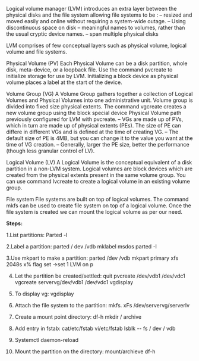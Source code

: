 Logical volume manager (LVM) introduces an extra layer between the physical disks and the file system allowing file systems to be :
– resized and moved easily and online without requiring a system-wide outage.
– Using discontinuous space on disk
– meaningful names to volumes, rather than the usual cryptic device names.
– span multiple physical disks

LVM comprises of few conceptual layers such as physical volume, logical volume and file systems.

Physical Volume (PV)
Each Physical Volume can be a disk partition, whole disk, meta-device, or a loopback file. Use the command pvcreate to initialize storage for use by LVM. Initializing a block device as physical volume places a label at the start of the device.

Volume Group (VG)
A Volume Group gathers together a collection of Logical Volumes and Physical Volumes into one administrative unit. Volume group is divided into fixed size physical extents. The command vgcreate creates a new volume group using the block special device Physical Volume path previously configured for LVM with pvcreate.
– VGs are made up of PVs, which in turn are made up of physical extents (PEs). The size of PE can differe in different VGs and is defined at the time of creating VG.
– The default size of PE is 4MB, but you can change it to the value you want at the time of VG creation.
– Generally, larger the PE size, better the performance (though less granular control of LV).

Logical Volume (LV)
A Logical Volume is the conceptual equivalent of a disk partition in a non-LVM system. Logical volumes are block devices which are created from the physical extents present in the same volume group. You can use command lvcreate to create a logical volume in an existing volume group.

File system
File systems are built on top of logical volumes. The command mkfs can be used to create file system on top of a logical volume. Once the file system is created we can mount the logical volume as per our need.

**Steps:**


1.List partitions:
     Parted -l
     
2.Label a partition:
     parted / dev /vdb mklabel msdos 
     parted -l 
     
3.Use mkpart to make a partition:
      parted /dev /vdb
      mkpart
      primary
      xfs
      2048s
      x%
      flag set ->set 1
      LVM
      on
      p
      
4. Let the partition be created/settled:
      quit 
      pvcreate /dev/vdb1 /dev/vdc1 
      vgcreate servervg/dev/vdb1 /dev/vdc1
      vgdisplay
      
5. To display vg:
      vgdisplay
      
6. Attach the file system to the partition:
      mkfs. xFs /dev/servervg/serverlv
      
7. Create a mount point directory:
      df-h 
      mkdir / archive
      
8. Add entry in fstab:
      cat/etc/fstab
      vi/etc/fstab
      lsblk -- fs / dev / vdb
      
10. Systemctl daemon-reload

11. Mount the partition on the directory:
      mount/archieve
      df-h
